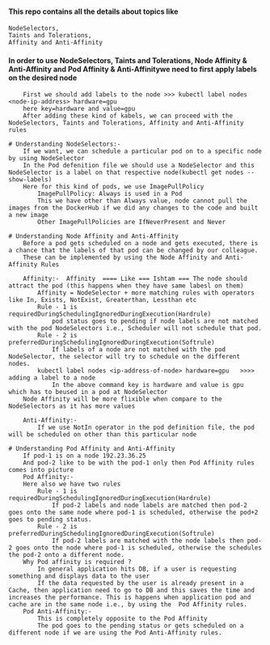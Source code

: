 #### This repo contains all the details about topics like 
    NodeSelectors, 
    Taints and Tolerations, 
    Affinity and Anti-Affinity

#### In order to use  NodeSelectors, Taints and Tolerations, Node Affinity & Anti-Affinity  and Pod Affinity &  Anti-Affinitywe need to first apply labels on the desired node
        First we should add labels to the node >>> kubectl label nodes <node-ip-address> hardware=gpu
        here key=hardware and value=gpu
        After adding these kind of kabels, we can proceed with the NodeSelectors, Taints and Tolerations, Affinity and Anti-Affinity rules

    # Understanding NodeSelectors:-
        If we want, we can schedule a particular pod on to a specific node by using NodeSelector
        In the Pod defenition file we should use a NodeSelector and this NodeSelector is a label on that respective node(kubectl get nodes --show-labels)
        Here for this kind of pods, we use ImagePullPolicy 
            ImagePullPolicy: Always is used in a Pod
            This we have other than Always value, node cannot pull the images from the DockerHub if we did any changes to the code and built a new image
            Other ImagePullPolicies are IfNeverPresent and Never

    # Understanding Node Affinity and Anti-Affinity
        Before a pod gets scheduled on a node and gets executed, there is a chance that the labels of that pod can be changed by our colleague.
        These can be implemented by using the Node Affinity and Anti-Affinity Rules

        Affinity:-  Affinity  ==== Like === Ishtam === The node should attract the pod (this happens when they have same labesl on them)
            Affinity = NodeSelector + more matching rules with operators like In, Exists, NotExist, Greaterthan, Lessthan etc
            Rule - 1 is requiredDuringSchedulingIgnoredDuringExecution(Hardrule)
                pod status goes to pending if node labels are not matched with the pod NodeSelectors i.e., Scheduler will not schedule that pod.
            Rule - 2 is preferredDuringSchedulingIgnoredDuringExecution(Softrule)
                If labels of a node are not matched with the pod NodeSelector, the selector will try to schedule on the different nodes.
            kubectl label nodes <ip-address-of-node> hardware=gpu   >>>> adding a label to a node
                In the above command key is hardware and value is gpu which has to beused in a pod at NodeSelector
        Node Affinity will be more flixible when compare to the NodeSelectors as it has more values

        Anti-Affinity:-
            If we use NotIn operator in the pod definition file, the pod will be scheduled on other than this particular node
    
    # Understanding Pod Affinity and Anti-Affinity
        If pod-1 is on a node 192.23.36.25
        And pod-2 like to be with the pod-1 only then Pod Affinity rules comes into picture
        Pod Affinity:-
        Here also we have two rules
            Rule - 1 is requiredDuringSchedulingIgnoredDuringExecution(Hardrule)
                If pod-2 labels and node labels are matched then pod-2 goes onto the same node where pod-1 is scheduled, otherwise the pod+2 goes to pending status.
            Rule - 2 is preferredDuringSchedulingIgnoredDuringExecution(Softrule)
                If pod-2 labels are matched with the node labels then pod-2 goes onto the node where pod-1 is scheduled, otherwise the schedules the pod-2 onto a different node.
        Why Pod affinity is required ?
            In general application hits DB, if a user is requesting something and displays data to the user
            If the data requested by the user is already present in a Cache, then application need to go to DB and this saves the time and increases the performance. This is happens when application pod and cache are in the same node i.e., by using the  Pod Affinity rules.
        Pod Anti-Affinity:-
            This is completely opposite to the Pod Affinity
            The pod goes to the pending status or gets scheduled on a different node if we are using the Pod Anti-Affinity rules.       
        


            



